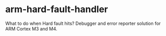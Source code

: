 # arm-hard-fault-handler
What to do when Hard fault hits? Debugger and error reporter solution for ARM Cortex M3 and M4.
